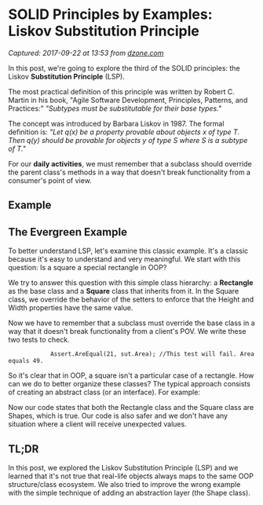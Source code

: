 # SOLID Principles by Examples: Liskov Substitution Principle

_Captured: 2017-09-22 at 13:53 from [dzone.com](https://dzone.com/articles/solid-principles-by-examples-liskov-substitution-p)_

In this post, we're going to explore the third of the SOLID principles: the Liskov **Substitution Principle** (LSP).

The most practical definition of this principle was written by Robert C. Martin in his book, "Agile Software Development, Principles, Patterns, and Practices:" _"Subtypes must be substitutable for their base types."_

The concept was introduced by Barbara Liskov in 1987. The formal definition is: _"Let q(x) be a property provable about objects x of type T. Then q(y) should be provable for objects y of type S where S is a subtype of T."_

For our **daily activities**, we must remember that a subclass should override the parent class's methods in a way that doesn't break functionality from a consumer's point of view.

## Example

## The Evergreen Example

To better understand LSP, let's examine this classic example. It's a classic because it's easy to understand and very meaningful. We start with this question: Is a square a special rectangle in OOP?

We try to answer this question with this simple class hierarchy: a **Rectangle** as the base class and a **Square** class that inherits from it. In the Square class, we override the behavior of the setters to enforce that the Height and Width properties have the same value.

Now we have to remember that a subclass must override the base class in a way that it doesn't break functionality from a client's POV. We write these two tests to check.
    
    
                Assert.AreEqual(21, sut.Area); //This test will fail. Area equals 49.

So it's clear that in OOP, a square isn't a particular case of a rectangle. How can we do to better organize these classes? The typical approach consists of creating an abstract class (or an interface). For example:

Now our code states that both the Rectangle class and the Square class are Shapes, which is true. Our code is also safer and we don't have any situation where a client will receive unexpected values.

## TL;DR

In this post, we explored the Liskov Substitution Principle (LSP) and we learned that it's not true that real-life objects always maps to the same OOP structure/class ecosystem. We also tried to improve the wrong example with the simple technique of adding an abstraction layer (the Shape class).
